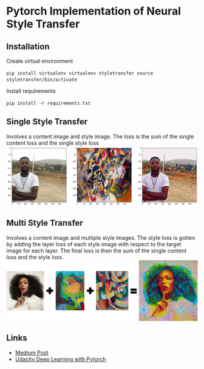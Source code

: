 # Pytorch Implementation of Neural Style Transfer

## Installation
Create virtual environment

`pip install virtualenv
virtualenv styletransfer
source styletransfer/bin/activate
`

Install requirements

`pip install -r requirements.txt`

## Single Style Transfer
Involves a content image and style image.
The loss is the sum of the single content loss and the single style loss
<img src="assets/single.png" />

## Multi Style Transfer
Involves a content image and multiple style images.
The style loss is gotten by adding the layer loss of each style image with respect to the target image for each layer.
The final loss is then the sum of the single content loss and the style loss.
<img src="assets/multi.png" />

## Links
- <a href="https://t.co/9Z5z8f6yc7?amp=1">Medium Post</a>
- <a href="https://www.udacity.com/course/deep-learning-pytorch--ud188">Udacity Deep Learning with Pytorch</a>

